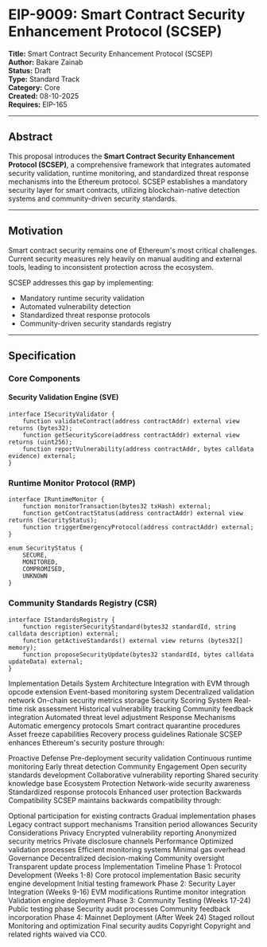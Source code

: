 # EIP-9009: Smart Contract Security Enhancement Protocol (SCSEP)  

**Title:** Smart Contract Security Enhancement Protocol (SCSEP)  
**Author:** Bakare Zainab  
**Status:** Draft  
**Type:** Standard Track  
**Category:** Core  
**Created:** 08-10-2025  
**Requires:** EIP-165  

---

## Abstract
This proposal introduces the **Smart Contract Security Enhancement Protocol (SCSEP)**, a comprehensive framework that integrates automated security validation, runtime monitoring, and standardized threat response mechanisms into the Ethereum protocol. SCSEP establishes a mandatory security layer for smart contracts, utilizing blockchain-native detection systems and community-driven security standards.

---

## Motivation
Smart contract security remains one of Ethereum's most critical challenges. Current security measures rely heavily on manual auditing and external tools, leading to inconsistent protection across the ecosystem.  

SCSEP addresses this gap by implementing:
- Mandatory runtime security validation  
- Automated vulnerability detection  
- Standardized threat response protocols  
- Community-driven security standards registry  

---

## Specification

### Core Components

#### Security Validation Engine (SVE)
```solidity
interface ISecurityValidator {
    function validateContract(address contractAddr) external view returns (bytes32);
    function getSecurityScore(address contractAddr) external view returns (uint256);
    function reportVulnerability(address contractAddr, bytes calldata evidence) external;
}
```
### Runtime Monitor Protocol (RMP)
```solidity
interface IRuntimeMonitor {
    function monitorTransaction(bytes32 txHash) external;
    function getContractStatus(address contractAddr) external view returns (SecurityStatus);
    function triggerEmergencyProtocol(address contractAddr) external;
}

enum SecurityStatus {
    SECURE,
    MONITORED,
    COMPROMISED,
    UNKNOWN
}
```
### Community Standards Registry (CSR)
```solidity
interface IStandardsRegistry {
    function registerSecurityStandard(bytes32 standardId, string calldata description) external;
    function getActiveStandards() external view returns (bytes32[] memory);
    function proposeSecurityUpdate(bytes32 standardId, bytes calldata updateData) external;
}
```
Implementation Details
System Architecture
Integration with EVM through opcode extension
Event-based monitoring system
Decentralized validation network
On-chain security metrics storage
Security Scoring System
Real-time risk assessment
Historical vulnerability tracking
Community feedback integration
Automated threat level adjustment
Response Mechanisms
Automatic emergency protocols
Smart contract quarantine procedures
Asset freeze capabilities
Recovery process guidelines
Rationale
SCSEP enhances Ethereum's security posture through:

Proactive Defense
Pre-deployment security validation
Continuous runtime monitoring
Early threat detection
Community Engagement
Open security standards development
Collaborative vulnerability reporting
Shared security knowledge base
Ecosystem Protection
Network-wide security awareness
Standardized response protocols
Enhanced user protection
Backwards Compatibility
SCSEP maintains backwards compatibility through:

Optional participation for existing contracts
Gradual implementation phases
Legacy contract support mechanisms
Transition period allowances
Security Considerations
Privacy
Encrypted vulnerability reporting
Anonymized security metrics
Private disclosure channels
Performance
Optimized validation processes
Efficient monitoring systems
Minimal gas overhead
Governance
Decentralized decision-making
Community oversight
Transparent update process
Implementation Timeline
Phase 1: Protocol Development (Weeks 1-8)
Core protocol implementation
Basic security engine development
Initial testing framework
Phase 2: Security Layer Integration (Weeks 9-16)
EVM modifications
Runtime monitor integration
Validation engine deployment
Phase 3: Community Testing (Weeks 17-24)
Public testing phase
Security audit processes
Community feedback incorporation
Phase 4: Mainnet Deployment (After Week 24)
Staged rollout
Monitoring and optimization
Final security audits
Copyright
Copyright and related rights waived via CC0.
